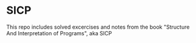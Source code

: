 # SICP
This repo includes solved excercises and notes from the book "Structure And Interpretation of Programs", aka SICP
